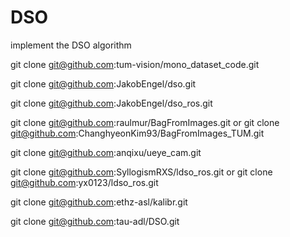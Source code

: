 # DSO
implement the DSO algorithm 

git clone git@github.com:tum-vision/mono_dataset_code.git

git clone git@github.com:JakobEngel/dso.git

git clone git@github.com:JakobEngel/dso_ros.git

git clone git@github.com:raulmur/BagFromImages.git  or  git clone git@github.com:ChanghyeonKim93/BagFromImages_TUM.git

git clone git@github.com:anqixu/ueye_cam.git

git clone git@github.com:SyllogismRXS/ldso_ros.git  or  git clone git@github.com:yx0123/ldso_ros.git

git clone git@github.com:ethz-asl/kalibr.git

git clone git@github.com:tau-adl/DSO.git
